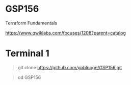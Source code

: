 # GSP156

Terraform Fundamentals

https://www.qwiklabs.com/focuses/1208?parent=catalog

# Terminal 1
> git clone https://github.com/gablooge/GSP156.git

> cd GSP156

